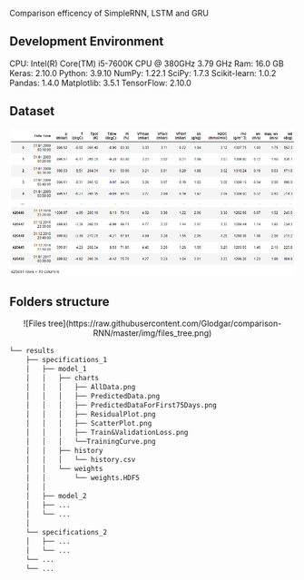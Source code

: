 Comparison efficency of SimpleRNN, LSTM and GRU

## Development Environment
CPU: Intel(R) Core(TM) i5-7600K CPU @ 380GHz 3.79 GHz
Ram: 16.0 GB 
Keras: 2.10.0
Python: 3.9.10
NumPy: 1.22.1
SciPy: 1.7.3
Scikit-learn: 1.0.2
Pandas: 1.4.0
Matplotlib: 3.5.1
TensorFlow: 2.10.0

## Dataset
![Ilustration of data](https://raw.githubusercontent.com/Glodgar/comparison-RNN/master/img/data.png)

## Folders structure
<p align="center">
  ![Files tree](https://raw.githubusercontent.com/Glodgar/comparison-RNN/master/img/files_tree.png)
</p>

```
└── results 
    ├── specifications_1
    │   ├── model_1
    │   │   ├── charts
    │   │   │   ├── AllData.png
    │   │   │   ├── PredictedData.png
    │   │   │   ├── PredictedDataForFirst75Days.png
    │   │   │   ├── ResidualPlot.png
    │   │   │   ├── ScatterPlot.png
    │   │   │   ├── Train&ValidationLoss.png
    │   │   │   └──TrainingCurve.png
    │   │   ├── history
    │   │   │   └── history.csv
    │   │   └── weights
    │   │       └── weights.HDF5
    │   │
    │   ├── model_2
    │   ├── ...
    │   └── ...
    │
    └── specifications_2
    │   ├── ...
    │   └── ...
    └── ...
    └── ...
```
